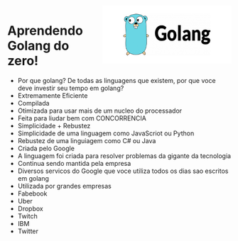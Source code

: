 <img src="./img/golang.png" height="130" width="290" align="right"/>

# Aprendendo Golang do zero!

- Por que golang? De todas as linguagens que existem, por que voce deve investir seu tempo em golang?
 - Extremamente Eficiente 
  - Compilada
  - Otimizada para usar mais de um nucleo do processador
  - Feita para liudar bem com CONCORRENCIA
 - Simplicidade + Rebustez
  - Simplicidade de uma linguagem como JavaScriot ou Python
  - Rebustez de uma linguiagem como C# ou Java
 - Criada pelo Google
  - A linguagem foi criada para resolver problemas da gigante da tecnologia
  - Continua sendo mantida pela empresa
  - Diversos servicos do Google que voce utiliza todos os dias sao escritos em golang
 - Utilizada por grandes empresas
  - Fabebook
  - Uber
  - Dropbox
  - Twitch
  - IBM
  - Twitter